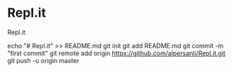 # Repl.it
Repl.it

echo "# Repl.it" >> README.md
git init
git add README.md
git commit -m "first commit"
git remote add origin https://github.com/alpersanli/Repl.it.git
git push -u origin master
